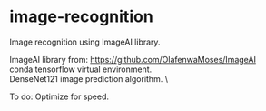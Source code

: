 # image-recognition
Image recognition using ImageAI library.

ImageAI library from: https://github.com/OlafenwaMoses/ImageAI \
conda tensorflow virtual environment. \
DenseNet121 image prediction algorithm. \

To do:
Optimize for speed.
